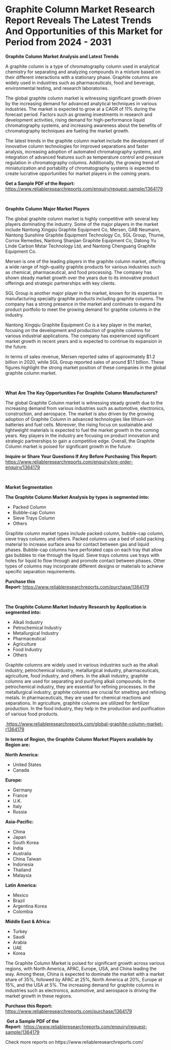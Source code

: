 <p><h1>Graphite Column Market Research Report Reveals The Latest Trends And Opportunities of this Market for Period from 2024 - 2031</h1></p><p><strong>Graphite Column Market Analysis and Latest Trends</strong></p>
<p><p>A graphite column is a type of chromatography column used in analytical chemistry for separating and analyzing compounds in a mixture based on their different interactions with a stationary phase. Graphite columns are widely used in industries such as pharmaceuticals, food and beverage, environmental testing, and research laboratories.</p><p>The global graphite column market is witnessing significant growth driven by the increasing demand for advanced analytical techniques in various industries. The market is expected to grow at a CAGR of 11% during the forecast period. Factors such as growing investments in research and development activities, rising demand for high-performance liquid chromatography systems, and increasing awareness about the benefits of chromatography techniques are fueling the market growth.</p><p>The latest trends in the graphite column market include the development of innovative column technologies for improved separations and faster analysis, increasing adoption of automated chromatography systems, and integration of advanced features such as temperature control and pressure regulation in chromatography columns. Additionally, the growing trend of miniaturization and portability of chromatography systems is expected to create lucrative opportunities for market players in the coming years.</p></p>
<p><strong>Get a Sample PDF of the Report:&nbsp;</strong> <a href="https://www.reliableresearchreports.com/enquiry/request-sample/1364179">https://www.reliableresearchreports.com/enquiry/request-sample/1364179</a></p>
<p>&nbsp;</p>
<p><strong>Graphite Column Major Market Players</strong></p>
<p><p>The global graphite column market is highly competitive with several key players dominating the industry. Some of the major players in the market include Nantong Xingqiu Graphite Equipment Co, Mersen, GAB Neumann, Nantong Sunshine Graphite Equipment Technology Co, SGL Group, Thurne, Corrox Remedies, Nantong Shanjian Graphite Equipment Co, Datong Yu Linde Carbon Mstar Technology Ltd, and Nantong Chenguang Graphite Equipment Co.</p><p>Mersen is one of the leading players in the graphite column market, offering a wide range of high-quality graphite products for various industries such as chemical, pharmaceutical, and food processing. The company has shown steady market growth over the years due to its innovative product offerings and strategic partnerships with key clients.</p><p>SGL Group is another major player in the market, known for its expertise in manufacturing specialty graphite products including graphite columns. The company has a strong presence in the market and continues to expand its product portfolio to meet the growing demand for graphite columns in the industry.</p><p>Nantong Xingqiu Graphite Equipment Co is a key player in the market, focusing on the development and production of graphite columns for various industrial applications. The company has experienced significant market growth in recent years and is expected to continue its expansion in the future.</p><p>In terms of sales revenue, Mersen reported sales of approximately $1.2 billion in 2020, while SGL Group reported sales of around $1.1 billion. These figures highlight the strong market position of these companies in the global graphite column market.</p></p>
<p>&nbsp;</p>
<p><strong>What Are The Key Opportunities For Graphite Column Manufacturers?</strong></p>
<p><p>The global Graphite Column market is witnessing steady growth due to the increasing demand from various industries such as automotive, electronics, construction, and aerospace. The market is also driven by the growing adoption of Graphite Column in advanced technologies like lithium-ion batteries and fuel cells. Moreover, the rising focus on sustainable and lightweight materials is expected to fuel the market growth in the coming years. Key players in the industry are focusing on product innovation and strategic partnerships to gain a competitive edge. Overall, the Graphite Column market is poised for significant growth in the future.</p></p>
<p><strong>Inquire or Share Your Questions If Any Before Purchasing This Report:</strong> <a href="https://www.reliableresearchreports.com/enquiry/pre-order-enquiry/1364179">https://www.reliableresearchreports.com/enquiry/pre-order-enquiry/1364179</a></p>
<p>&nbsp;</p>
<p><strong>Market Segmentation</strong></p>
<p><strong>The Graphite Column Market Analysis by types is segmented into:</strong></p>
<p><ul><li>Packed Column</li><li>Bubble-cap Column</li><li>Sieve Trays Column</li><li>Others</li></ul></p>
<p><p>Graphite column market types include packed column, bubble-cap column, sieve trays column, and others. Packed columns use a bed of solid packing material to increase surface area for contact between gas and liquid phases. Bubble-cap columns have perforated caps on each tray that allow gas bubbles to rise through the liquid. Sieve trays columns use trays with holes for liquid to flow through and promote contact between phases. Other types of columns may incorporate different designs or materials to achieve specific separation requirements.</p></p>
<p><strong>Purchase this Report:&nbsp;</strong><a href="https://www.reliableresearchreports.com/purchase/1364179">https://www.reliableresearchreports.com/purchase/1364179</a></p>
<p>&nbsp;</p>
<p><strong>The Graphite Column Market Industry Research by Application is segmented into:</strong></p>
<p><ul><li>Alkali Industry</li><li>Petrochemical Industry</li><li>Metallurgical Industry</li><li>Pharmaceutical</li><li>Agriculture</li><li>Food Industry</li><li>Others</li></ul></p>
<p><p>Graphite columns are widely used in various industries such as the alkali industry, petrochemical industry, metallurgical industry, pharmaceuticals, agriculture, food industry, and others. In the alkali industry, graphite columns are used for separating and purifying alkali compounds. In the petrochemical industry, they are essential for refining processes. In the metallurgical industry, graphite columns are crucial for smelting and refining metals. In pharmaceuticals, they are used for chemical reactions and separations. In agriculture, graphite columns are utilized for fertilizer production. In the food industry, they help in the production and purification of various food products.</p></p>
<p><a href="https://www.reliableresearchreports.com/global-graphite-column-market-r1364179">&nbsp;https://www.reliableresearchreports.com/global-graphite-column-market-r1364179</a></p>
<p><strong>In terms of Region, the Graphite Column Market Players available by Region are:</strong></p>
<p>
    <p> <strong> North America: </strong>
        <ul>
            <li>United States</li>
            <li>Canada</li>
        </ul>
        </p> 
    <p> <strong> Europe: </strong>
        <ul>
            <li>Germany</li>
            <li>France</li>
            <li>U.K.</li>
            <li>Italy</li>
            <li>Russia</li>
        </ul>
        </p> 
    <p> <strong> Asia-Pacific: </strong>
        <ul>
            <li>China</li>
            <li>Japan</li>
            <li>South Korea</li>
            <li>India</li>
            <li>Australia</li>
            <li>China Taiwan</li>
            <li>Indonesia</li>
            <li>Thailand</li>
            <li>Malaysia</li>
        </ul>
        </p> 
    <p> <strong> Latin America: </strong>
        <ul>
            <li>Mexico</li>
            <li>Brazil</li>
            <li>Argentina Korea</li>
            <li>Colombia</li>
        </ul>
        </p> 
    <p> <strong> Middle East & Africa: </strong>
        <ul>
            <li>Turkey</li>
            <li>Saudi</li>
            <li>Arabia</li>
            <li>UAE</li>
            <li>Korea</li>
        </ul>
    </p>
    </p>
<p><p>The Graphite Column Market is poised for significant growth across various regions, with North America, APAC, Europe, USA, and China leading the way. Among these, China is expected to dominate the market with a market share of 35%, followed by APAC at 25%, North America at 20%, Europe at 15%, and the USA at 5%. The increasing demand for graphite columns in industries such as electronics, automotive, and aerospace is driving the market growth in these regions.</p></p>
<p><strong>Purchase this Report: </strong><a href="https://www.reliableresearchreports.com/purchase/1364179">https://www.reliableresearchreports.com/purchase/1364179</a></p>
<p>&nbsp;<strong>Get a Sample PDF of the Report:&nbsp;&nbsp;</strong><a href="https://www.reliableresearchreports.com/enquiry/request-sample/1364179">https://www.reliableresearchreports.com/enquiry/request-sample/1364179</a></p>
<p><strong></strong></p>
<p>Check more reports on https://www.reliableresearchreports.com/</p>